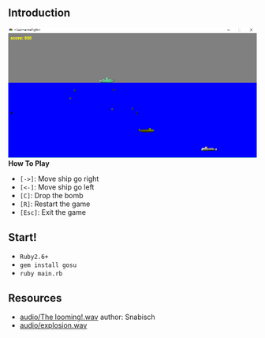 ## Introduction
![screenshot](/screenshot.PNG)
**How To Play**
* `[->]`: Move ship go right
* `[<-]`: Move ship go left
* `[C]`: Drop the bomb
* `[R]`: Restart the game
* `[Esc]`: Exit the game
## Start!
* `Ruby2.6+`
* `gem install gosu`
* `ruby main.rb`
## Resources
* [audio/The looming!.wav](https://opengameart.org/content/the-looming) author: Snabisch
* [audio/explosion.wav](https://opengameart.org/content/explosion-0)
